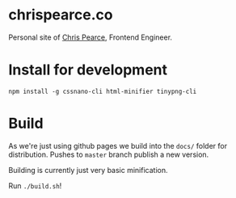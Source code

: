 # chrispearce.co

Personal site of [Chris Pearce](https://chrispearce.co), Frontend Engineer.

# Install for development

`npm install -g cssnano-cli html-minifier tinypng-cli`

# Build

As we're just using github pages we build into the `docs/` folder for distribution. Pushes to `master` branch publish a new version.

Building is currently just very basic minification.

Run `./build.sh`!

